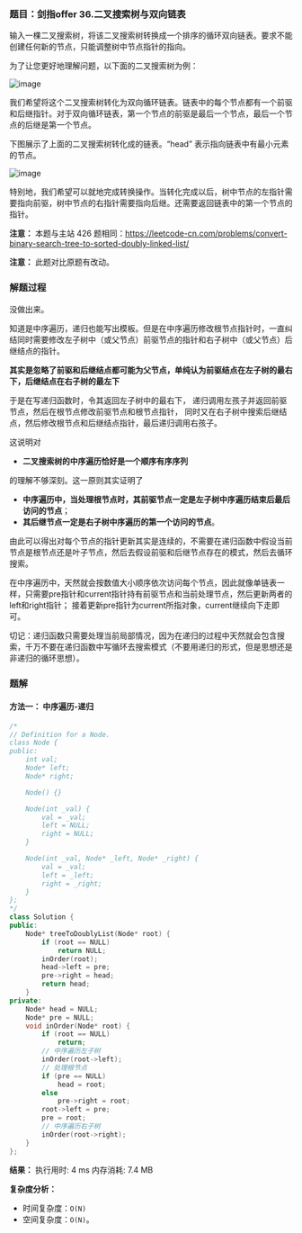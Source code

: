 ### 题目：剑指offer 36.二叉搜索树与双向链表

输入一棵二叉搜索树，将该二叉搜索树转换成一个排序的循环双向链表。要求不能创建任何新的节点，只能调整树中节点指针的指向。

为了让您更好地理解问题，以下面的二叉搜索树为例：

 ![image](https://user-images.githubusercontent.com/41363767/164414024-3bbb9ba2-9545-4a6e-a979-5889bf24e0c9.png)

我们希望将这个二叉搜索树转化为双向循环链表。链表中的每个节点都有一个前驱和后继指针。对于双向循环链表，第一个节点的前驱是最后一个节点，最后一个节点的后继是第一个节点。

下图展示了上面的二叉搜索树转化成的链表。“head” 表示指向链表中有最小元素的节点。

 ![image](https://user-images.githubusercontent.com/41363767/164414176-c23e8422-5d7c-4a57-ab4e-27abfe1acfb1.png)

特别地，我们希望可以就地完成转换操作。当转化完成以后，树中节点的左指针需要指向前驱，树中节点的右指针需要指向后继。还需要返回链表中的第一个节点的指针。

**注意：** 本题与主站 426 题相同：https://leetcode-cn.com/problems/convert-binary-search-tree-to-sorted-doubly-linked-list/

**注意：** 此题对比原题有改动。


### 解题过程
没做出来。

知道是中序遍历，递归也能写出模板。但是在中序遍历修改根节点指针时，一直纠结同时需要修改左子树中（或父节点）前驱节点的指针和右子树中（或父节点）后继结点的指针。

**其实是忽略了前驱和后继结点都可能为父节点，单纯认为前驱结点在左子树的最右下，后继结点在右子树的最左下**

于是在写递归函数时，令其返回左子树中的最右下，
递归调用左孩子并返回前驱节点，然后在根节点修改前驱节点和根节点指针，
同时又在右子树中搜索后继结点，然后修改根节点和后继结点指针，最后递归调用右孩子。

这说明对
- **二叉搜索树的中序遍历恰好是一个顺序有序序列**

的理解不够深刻。这一原则其实证明了
- **中序遍历中，当处理根节点时，其前驱节点一定是左子树中序遍历结束后最后访问的节点**；
- **其后继节点一定是右子树中序遍历的第一个访问的节点**。

由此可以得出对每个节点的指针更新其实是连续的，不需要在递归函数中假设当前节点是根节点还是叶子节点，然后去假设前驱和后继节点存在的模式，然后去循环搜索。

在中序遍历中，天然就会按数值大小顺序依次访问每个节点，因此就像单链表一样，只需要pre指针和current指针持有前驱节点和当前处理节点，然后更新两者的left和right指针；
接着更新pre指针为current所指对象，current继续向下走即可。

切记：递归函数只需要处理当前局部情况，因为在递归的过程中天然就会包含搜索，千万不要在递归函数中写循环去搜索模式（不要用递归的形式，但是思想还是非递归的循环思想）。

### 题解
#### 方法一： 中序遍历-递归
```C++
/*
// Definition for a Node.
class Node {
public:
    int val;
    Node* left;
    Node* right;

    Node() {}

    Node(int _val) {
        val = _val;
        left = NULL;
        right = NULL;
    }

    Node(int _val, Node* _left, Node* _right) {
        val = _val;
        left = _left;
        right = _right;
    }
};
*/
class Solution {
public:
    Node* treeToDoublyList(Node* root) {
        if (root == NULL)
            return NULL;
        inOrder(root);
        head->left = pre;
        pre->right = head;
        return head;
    }
private:
    Node* head = NULL;
    Node* pre = NULL;
    void inOrder(Node* root) {
        if (root == NULL)
            return;
        // 中序遍历左子树
        inOrder(root->left);
        // 处理根节点
        if (pre == NULL)
            head = root;
        else
            pre->right = root;
        root->left = pre;
        pre = root;
        // 中序遍历右子树
        inOrder(root->right);
    }
};
```
**结果：** 执行用时: 4 ms      内存消耗: 7.4 MB

**复杂度分析：**
- 时间复杂度：`O(N)`
- 空间复杂度：`O(N)`。
